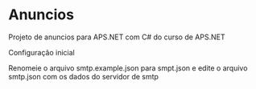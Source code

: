 # Anuncios
Projeto de anuncios para APS.NET com C# do curso de APS.NET

Configuração inicial

Renomeie o arquivo smtp.example.json para smpt.json
e edite o arquivo smtp.json com os dados do servidor de smtp
